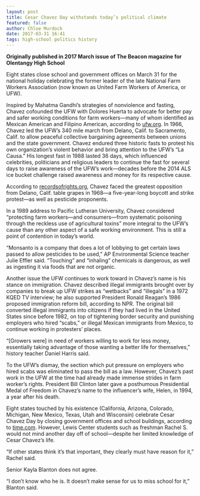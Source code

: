 ```yaml
---
layout: post
title: Cesar Chavez Day withstands today’s political climate
featured: false
author: Chloe Murdock
date: 2017-03-31 16:41
tags: high-school politics history
---
```


**Originally published in 2017 March issue of The Beacon magazine for Olentangy High School**

Eight states close school and government offices on March 31 for the national holiday celebrating the former leader of the late National Farm Workers Association (now known as United Farm Workers of America, or UFW).

Inspired by Mahatma Gandhi’s strategies of nonviolence and fasting, Chavez cofounded the UFW with Dolores Huerta to advocate for better pay and safer working conditions for farm workers—many of whom identified as Mexican American and Filipino American, according to [ufw.org](https://ufw.org/).  In 1966, Chavez led the UFW’s 340 mile march from Delano, Calif. to Sacramento, Calif. to allow peaceful collective bargaining agreements between unions and the state government. Chavez endured three historic fasts to protest his own organization’s violent behavior and bring attention to the UFW’s “La Causa.” His longest fast in 1988 lasted 36 days, which influenced celebrities, politicians and religious leaders to continue the fast for several days to raise awareness of the UFW’s work—decades before the 2014 ALS ice bucket challenge raised awareness and money for its respective cause.

According to [recordsofrights.org](http://recordsofrights.org/), Chavez faced the greatest opposition from Delano, Calif. table grapes in 1968—a five-year-long boycott and strike protest—as well as pesticide proponents.

In a 1989 address to Pacific Lutheran University, Chavez considered “protecting farm workers—and consumers—from systematic poisoning through the reckless use of agricultural toxins” more integral to the UFW’s cause than any other aspect of a safe working environment. This is still a point of contention in today’s world.

“Monsanto is a company that does a lot of lobbying to get certain laws passed to allow pesticides to be used,” AP Environmental Science teacher Julie Effler said. “Touching” and “inhaling” chemicals is dangerous, as well as ingesting it via foods that are not organic.

Another issue the UFW continues to work toward in Chavez’s name is his stance on immigration. Chavez described illegal immigrants brought over by companies to break up UFW strikes as “wetbacks” and “illegals” in a 1972 KQED TV interview; he also supported President Ronald Reagan’s 1986 proposed immigration reform bill, according to NPR. The original bill converted illegal immigrants into citizens if they had lived in the United States since before 1982, on top of tightening border security and punishing employers who hired “scabs,” or illegal Mexican immigrants from Mexico, to continue working in protesters’ places.

“[Growers were] in need of workers willing to work for less money, essentially taking advantage of those wanting a better life for themselves,” history teacher Daniel Harris said.

To the UFW’s dismay, the section which put pressure on employers who hired scabs was eliminated to pass the bill as a law. However, Chavez’s past work in the UFW at the time had already made immense strides in farm worker’s rights. President Bill Clinton later gave a posthumous Presidential Medal of Freedom in Chavez’s name to the influencer’s wife, Helen, in 1994, a year after his death.

Eight states touched by his existence (California, Arizona, Colorado, Michigan, New Mexico, Texas, Utah and Wisconsin) celebrate Cesar Chavez Day by closing government offices and school buildings, according to [time.com](https://time.com/). However, Lewis Center students such as freshman Rachel S. would not mind another day off of school—despite her limited knowledge of Cesar Chavez’s life.

“If other states think it’s that important, they clearly must have reason for it,” Rachel said.

Senior Kayla Blanton does not agree.

“I don’t know who he is. It doesn’t make sense for us to miss school for it,” Blanton said.
